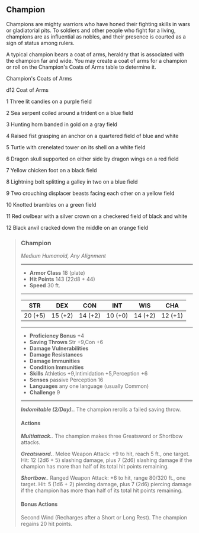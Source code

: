 ## Champion
Champions are mighty warriors who have honed their fighting skills in wars or gladiatorial pits. To soldiers and other people who fight for a living, champions are as influential as nobles, and their presence is courted as a sign of status among rulers.

A typical champion bears a coat of arms, heraldry that is associated with the champion far and wide. You may create a coat of arms for a champion or roll on the Champion's Coats of Arms table to determine it.

Champion's Coats of Arms

d12	Coat of Arms

1	Three lit candles on a purple field

2	Sea serpent coiled around a trident on a blue field

3	Hunting horn banded in gold on a gray field

4	Raised fist grasping an anchor on a quartered field of blue and white

5	Turtle with crenelated tower on its shell on a white field

6	Dragon skull supported on either side by dragon wings on a red field

7	Yellow chicken foot on a black field

8	Lightning bolt splitting a galley in two on a blue field

9	Two crouching displacer beasts facing each other on a yellow field

10	Knotted brambles on a green field

11	Red owlbear with a silver crown on a checkered field of black and white

12	Black anvil cracked down the middle on an orange field

>### Champion
>*Medium Humanoid, Any Alignment*
>___
>- **Armor Class** 18 (plate)
>- **Hit Points** 143 (22d8 + 44)
>- **Speed** 30 ft.
>___
>|**STR**|**DEX**|**CON**|**INT**|**WIS**|**CHA**|
>|:---:|:---:|:---:|:---:|:---:|:---:|
>|20 (+5)|15 (+2)|14 (+2)|10 (+0)|14 (+2)|12 (+1)|
>
>___
>- **Proficiency Bonus** +4
>- **Saving Throws** Str +9,Con +6
>- **Damage Vulnerabilities** 
>- **Damage Resistances** 
>- **Damage Immunities** 
>- **Condition Immunities** 
>- **Skills** Athletics +9,Intimidation +5,Perception +6
>- **Senses** passive Perception 16
>- **Languages** any one language (usually Common)
>- **Challenge** 9
>___
>***Indomitable (2/Day).***. The champion rerolls a failed saving throw.
>
>#### Actions
>***Multiattack.***. The champion makes three Greatsword or Shortbow attacks.
>
>***Greatsword.***. Melee Weapon Attack: +9 to hit, reach 5 ft., one target. Hit: 12 (2d6 + 5) slashing damage, plus 7 (2d6) slashing damage if the champion has more than half of its total hit points remaining.
>
>***Shortbow.***. Ranged Weapon Attack: +6 to hit, range 80/320 ft., one target. Hit: 5 (1d6 + 2) piercing damage, plus 7 (2d6) piercing damage if the champion has more than half of its total hit points remaining.
>
>#### Bonus Actions
>Second Wind (Recharges after a Short or Long Rest). The champion regains 20 hit points.
>

